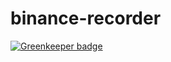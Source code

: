 # binance-recorder

[![Greenkeeper badge](https://badges.greenkeeper.io/hanzoai/binance-recorder.svg?token=41c5252354825582fa235b68eb7bec646ac8430a4be924723d963ec0dd5ac2a2&ts=1515622108198)](https://greenkeeper.io/)
